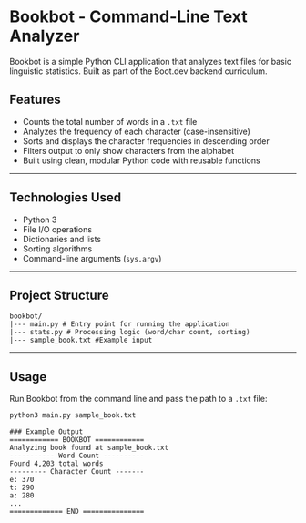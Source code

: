# Bookbot - Command-Line Text Analyzer

Bookbot is a simple Python CLI application that analyzes text files for basic linguistic statistics. Built as part of the Boot.dev backend curriculum.

## Features

- Counts the total number of words in a `.txt` file
- Analyzes the frequency of each character (case-insensitive)
- Sorts and displays the character frequencies in descending order
- Filters output to only show characters from the alphabet
- Built using clean, modular Python code with reusable functions

---

## Technologies Used

- Python 3
- File I/O operations
- Dictionaries and lists
- Sorting algorithms
- Command-line arguments (`sys.argv`)

---

## Project Structure
```
bookbot/
|--- main.py # Entry point for running the application
|--- stats.py # Processing logic (word/char count, sorting)
|--- sample_book.txt #Example input

```
---

## Usage
Run Bookbot from the command line and pass the path to a `.txt` file:

```bash
python3 main.py sample_book.txt
```
```
### Example Output
============ BOOKBOT ============
Analyzing book found at sample_book.txt
----------- Word Count ----------
Found 4,203 total words
--------- Character Count -------
e: 370
t: 290
a: 280
...
============= END ===============
```
